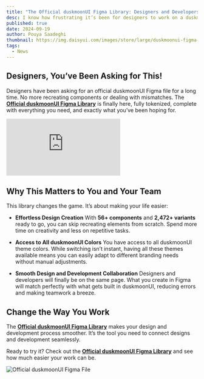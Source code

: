 ```yaml
---
title: "The Official duskmoonUI Figma Library: Designers and Developers, Finally on the Same Page"
desc: I know how frustrating it’s been for designers to work on a duskmoonUI project without having access to the duskmoonUI design system in Figma. Recreating components from scratch is a real pain, and it’s time-consuming.
published: true
date: 2024-09-19
author: Pouya Saadeghi
thumbnail: https://img.daisyui.com/images/store/large/duskmoonui-figma-file/figma-file-properties.webp
tags:
  - News
---
```


<script>
  import Translate from "$components/Translate.svelte"
</script>

## Designers, You’ve Been Asking for This!

Designers have been asking for an official duskmoonUI Figma file for a long time. No more recreating components or dealing with mismatches. The [**Official duskmoonUI Figma Library**](https://duskmoonui.com/store/) is finally here, fully tokenized, complete with everything you need, and exactly what you’ve been hoping for.

<div class="w-full grid"><div class="[grid-column:1/1] [grid-row:1/1] z-1"></div><iframe class="w-full rounded-box [grid-column:1/1] [grid-row:1/1] overflow-hidden" frameborder="0" title="Official duskmoonUI Figma Library" allow="accelerometer; autoplay; clipboard-write; encrypted-media; gyroscope; picture-in-picture; web-share" referrerpolicy="strict-origin-when-cross-origin" allowfullscreen="" style="aspect-ratio: 620/360;" src="https://www.youtube.com/embed/ebWEkM4AvjU?mute=1&amp;autoplay=1&amp;controls=0&amp;rel=0&amp;modestbranding=1&amp;loop=1&amp;playlist=ebWEkM4AvjU"></iframe></div>


## Why This Matters to You and Your Team

This library changes the game. It’s about making your life easier:

- **Effortless Design Creation**
   With **56+ components** and **2,472+ variants** ready to go, you can skip recreating elements from scratch. Spend more time on creativity and less on repetitive tasks.

- **Access to All duskmoonUI Colors**
   You have access to all duskmoonUI theme colors. While switching isn’t instant, having all these themes available means you can easily adapt to different branding needs without manual adjustments.

- **Smooth Design and Development Collaboration**
   Designers and developers will finally be on the same page. What you create in Figma will match perfectly with what gets built in duskmoonUI, reducing errors and making teamwork a breeze.

## Change the Way You Work

The [**Official duskmoonUI Figma Library**](https://duskmoonui.com/store/) makes your design and development process smoother. It’s the tool you need to connect designs and development seamlessly.

Ready to try it? Check out the [**Official duskmoonUI Figma Library**](https://duskmoonui.com/store/) and see how much easier your work can be.

![Official duskmoonUI Figma File](https://img.daisyui.com/images/store/large/duskmoonui-figma-file/features.webp)
